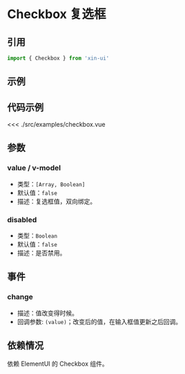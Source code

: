 # Checkbox 复选框

## 引用
```js
import { Checkbox } from 'xin-ui'
```

## 示例
<div>
  <example-checkbox/>
</div>

## 代码示例
<<< ./src/examples/checkbox.vue

## 参数

### value / v-model

* 类型：`[Array, Boolean]`
* 默认值：`false`
* 描述：复选框值，双向绑定。

### disabled

* 类型：`Boolean`
* 默认值：`false`
* 描述：是否禁用。

## 事件

### change
* 描述：值改变得时候。
* 回调参数: `(value)`；改变后的值，在输入框值更新之后回调。

## 依赖情况

依赖 ElementUI 的 Checkbox 组件。






